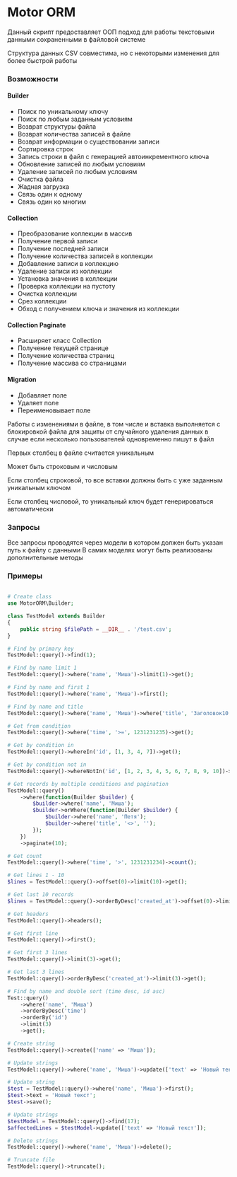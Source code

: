 # Motor ORM

Данный скрипт предоставляет ООП подход для работы текстовыми данными сохраненными в файловой системе

Структура данных CSV совместима, но с некоторыми изменения для более быстрой работы

### Возможности

#### Builder
- Поиск по уникальному ключу
- Поиск по любым заданным условиям
- Возврат структуры файла
- Возврат количества записей в файле
- Возврат информации о существовании записи
- Сортировка строк
- Запись строки в файл с генерацией автоинкрементного ключа
- Обновление записей по любым условиям
- Удаление записей по любым условиям
- Очистка файла
- Жадная загрузка
- Связь один к одному
- Связь один ко многим


#### Collection
- Преобразование коллекции в массив
- Получение первой записи
- Получение последней записи
- Получение количества записей в коллекции
- Добавление записи в коллекцию
- Удаление записи из коллекции
- Установка значения в коллекции
- Проверка коллекции на пустоту
- Очистка коллекции
- Срез коллекции
- Обход с получением ключа и значения из коллекции

#### Collection Paginate
- Расширяет класс Collection
- Получение текущей странице
- Получение количества страниц
- Получение массива со страницами

#### Migration
- Добавляет поле
- Удаляет поле
- Переименовывает поле

Работы с изменениями в файле, в том числе и вставка выполняется с блокировкой файла для защиты от случайного удаления данных в случае если несколько пользователей одновременно пишут в файл

Первых столбец в файле считается уникальным

Может быть строковым и числовым

Если столбец строковой, то все вставки должны быть с уже заданным уникальным ключом

Если столбец числовой, то уникальный ключ будет генерироваться автоматически

### Запросы

Все запросы проводятся через модели в котором должен быть указан путь к файлу с данными
В самих моделях могут быть реализованы дополнительные методы

### Примеры

```php

# Create class
use MotorORM\Builder;

class TestModel extends Builder
{
    public string $filePath = __DIR__ . '/test.csv';
}

# Find by primary key
TestModel::query()->find(1);

# Find by name limit 1
TestModel::query()->where('name', 'Миша')->limit(1)->get();

# Find by name and first 1
TestModel::query()->where('name', 'Миша')->first();

# Find by name and title
TestModel::query()->where('name', 'Миша')->where('title', 'Заголовок10')->get();

# Get from condition
TestModel::query()->where('time', '>=', 1231231235)->get();

# Get by condition in
TestModel::query()->whereIn('id', [1, 3, 4, 7])->get();

# Get by condition not in
TestModel::query()->whereNotIn('id', [1, 2, 3, 4, 5, 6, 7, 8, 9, 10])->get();

# Get records by multiple conditions and pagination
TestModel::query()
    ->where(function(Builder $builder) {
        $builder->where('name', 'Миша');
        $builder->orWhere(function(Builder $builder) {
            $builder->where('name', 'Петя');
            $builder->where('title', '<>', '');
        });
    })
    ->paginate(10);

# Get count
TestModel::query()->where('time', '>', 1231231234)->count();

# Get lines 1 - 10
$lines = TestModel::query()->offset(0)->limit(10)->get();

# Get last 10 records
$lines = TestModel::query()->orderByDesc('created_at')->offset(0)->limit(10)->get();

# Get headers
TestModel::query()->headers();

# Get first line
TestModel::query()->first();

# Get first 3 lines
TestModel::query()->limit(3)->get();

# Get last 3 lines
TestModel::query()->orderByDesc('created_at')->limit(3)->get();

# Find by name and double sort (time desc, id asc)
Test::query()
    ->where('name', 'Миша')
    ->orderByDesc('time')
    ->orderBy('id')
    ->limit(3)
    ->get();

# Create string
TestModel::query()->create(['name' => 'Миша']);

# Update strings
TestModel::query()->where('name', 'Миша')->update(['text' => 'Новый текст']);

# Update string
$test = TestModel::query()->where('name', 'Миша')->first();
$test->text = 'Новый текст';
$test->save();

# Update strings
$testModel = TestModel::query()->find(17);
$affectedLines = $testModel->update(['text' => 'Новый текст']);

# Delete strings
TestModel::query()->where('name', 'Миша')->delete();

# Truncate file
TestModel::query()->truncate();
```
